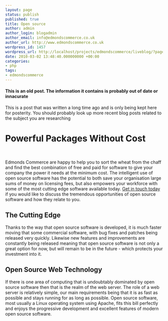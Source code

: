 ```yaml
---
layout: page
status: publish
published: true
title: Open source
author: admin
author_login: blogadmin
author_email: info@edmondscommerce.co.uk
author_url: http://www.edmondscommerce.co.uk
wordpress_id: 1457
wordpress_url: http://localhost/projects/edmondscommerce/liveblog/?page_id=1457
date: 2010-03-02 13:48:40.000000000 +00:00
categories:
- php
tags:
- edmondscommerce
---
```

<div class="oldpost"><h4>This is an old post. The information it contains is probably out of date or innacurate</h4>
<p>
This is a post that was written a long time ago and is only being kept here for posterity.
You should probably look up more recent blog posts related to the subject you are researching
</p>
</div>
<h1>Powerful Packages Without Cost</h1><br/><p>Edmonds Commerce are happy to help you to sort the wheat from the chaff and find the best combination of free and paid for software to give your company the power it needs at the minimum cost. The intelligent use of open source software has the potential to both save your organisation large sums of money on licensing fees, but also empowers your workforce with some of the most cutting edge software available today. <a href="../../contact-us/">Get in touch today</a> if you would like to discuss the tremendous opportunities of open source software and how they relate to you.</p><h2>The Cutting Edge</h2><p>  Thanks to the way that open source software is developed, it is much faster moving that some commercial software, with bug fixes and patches being released very quickly. Likewise new features and improvements are constantly being released meaning that open source software is not only a great option for now, but will remain to be in the future - which protects your investment into it.</p><h2>Open Source Web Technology</h2><p>If there is one area of computing that is undoubtably dominated by open source software then that is the realm of the web server. The role of a web server is relatively simple, our main requirements being that it is as fast as possible and stays running for as long as possible. Open source software, most usually a Linux operating system using Apache, fits this bill perfectly and enjoys the progressive development and excellent features of modern open source software.</p>
